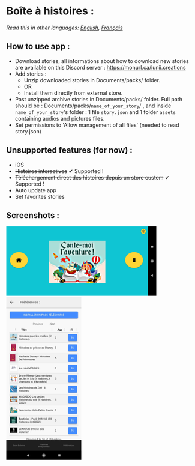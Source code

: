 # Boîte à histoires :
*Read this in other languages: [English](readme.md), [Français](readme.fr.md)*
## How to use app :
- Download stories, all informations about how to download new stories are available on this Discord server : https://monurl.ca/lunii.creations 
- Add stories :
  - Unzip downloaded stories in Documents/packs/ folder.
  - OR
  - Install them directly from external store.
- Past unzipped archive stories in Documents/packs/ folder.
  Full path should be : Documents/packs/`name_of_your_story`/ , and inside `name_of_your_story`'s folder : 1 file `story.json` and 1 folder `assets` containing audios and pictures files.
- Set permissions to 'Allow management of all files' (needed to read story.json)
  
## Unsupported features (for now) : 
- iOS
- <del>Histoires interactives</del> ✔ Supported !
- <del>Téléchargement direct des histoires depuis un store custom</del> ✔ Supported !
- Auto update app
- Set favorites stories

## Screenshots : 

<img src="assets/Screenshot1.jpg" alt="drawing" width="400"/>

<img src="assets/Screenshot2.jpg" alt="drawing" width="200"/>